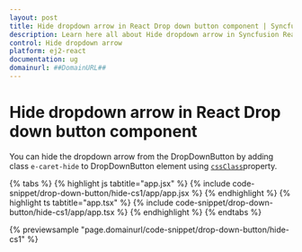 ```yaml
---
layout: post
title: Hide dropdown arrow in React Drop down button component | Syncfusion
description: Learn here all about Hide dropdown arrow in Syncfusion React Drop down button component of Syncfusion Essential JS 2 and more.
control: Hide dropdown arrow 
platform: ej2-react
documentation: ug
domainurl: ##DomainURL##
---
```


# Hide dropdown arrow in React Drop down button component

You can hide the dropdown arrow from the DropDownButton by adding class `e-caret-hide` to DropDownButton element using [`cssClass`](https://ej2.syncfusion.com/react/documentation/api/drop-down-button#cssclass)property.

{% tabs %}
{% highlight js tabtitle="app.jsx" %}
{% include code-snippet/drop-down-button/hide-cs1/app/app.jsx %}
{% endhighlight %}
{% highlight ts tabtitle="app.tsx" %}
{% include code-snippet/drop-down-button/hide-cs1/app/app.tsx %}
{% endhighlight %}
{% endtabs %}

 {% previewsample "page.domainurl/code-snippet/drop-down-button/hide-cs1" %}